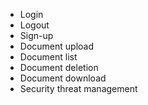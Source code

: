 
- Login
- Logout
- Sign-up
- Document upload
- Document list
- Document deletion
- Document download
- Security threat management

